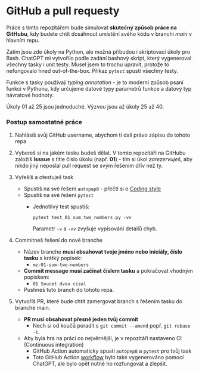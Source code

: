 # GitHub a pull requesty

Práce s tímto repozitářem bude simulovat **skutečný způsob práce na GitHubu**, kdy budete chtít dosáhnout umístění svého kódu v branchi _main_ v hlavním repu.

Zatím jsou zde úkoly na Python, ale možná přibudou i skriptovací úkoly pro Bash. ChatGPT mi vytvořilo podle zadání bashový skript, který vygeneroval všechny tasky i unit testy. Musel jsem to trochu upravit, protože to nefungovalo hned out-of-the-box. Příkaz `pytest` spustí všechny testy.

Funkce s tasky používají _typing annotation_ - je to moderní způsob psaní funkcí v Pythonu, kdy určujeme datové typy parametrů funkce a datový typ návratové hodnoty.

Úkoly 01 až 25 jsou jednoduché. Výzvou jsou až úkoly 25 až 40.

### Postup samostatné práce

1. Nahlásíš svůj GitHub username, abychom ti dali právo zápisu do tohoto repa
1. Vybereš si na jakém tasku budeš dělat. V tomto repozitáři na GitHubu založíš **Isssue** s title číslo úkolu (např. **01**) - tím si úkol _zarezervuješ_, aby nikdo jiný neposlal pull request se svým řešením dřív než ty.
1. Vyřešíš a otestuješ task
    * Spustíš na své řešení `autopep8` - přečti si o [Coding style](https://kodim.cz/czechitas/uvod-do-progr-2/bonusy/coding-style/coding-style)
    * Spustíš na své řešení `pytest`
        * Jednotlivý test spustíš:
            ```
            pytest test_01_sum_two_numbers.py -vv
            ```

            Parametr `-v` a `-vv` zvyšuje vypisování detailů chyb.

1. Commitneš řešení do nové branche
    * Název branche **musí obsahovat tvoje jméno nebo iniciály, číslo tasku** a krátký popisek:
        * `mz-01-sum-two-numbers`
    * **Commit message musí začínat číslem tasku** a pokračovat vhodným popiskem:
        * `01 Soucet dvou cisel`
    * Pushneš tuto branch do tohoto repa.
1. Vytvoříš PR, které bude chtít zamergovat branch s řešením tasku do branche main.
    * **PR musí obsahovat přesně jeden tvůj commit**
        * Nech si od koučů poradit s `git commit --amend` popř. `git rebase -i`.
    * Aby byla hra na práci co nejvěrnější, je v repozitáři nastaveno CI (Continuous integration)
        * GitHub Action automaticky spustí `autopep8` a `pytest` pro tvůj task
        * Toto GitHub Action [workflow](.github/workflows/pr-checks.yml) bylo také vygenerováno pomocí ChatGPT, ale bylo opět nutné ho rozfungovat a zlepšit.
